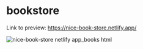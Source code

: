 # bookstore

Link to preview: https://nice-book-store.netlify.app/

![nice-book-store netlify app_books html](https://user-images.githubusercontent.com/107828537/220578101-eebdc434-b8c0-4cd6-b893-ac301d0bf665.png)
